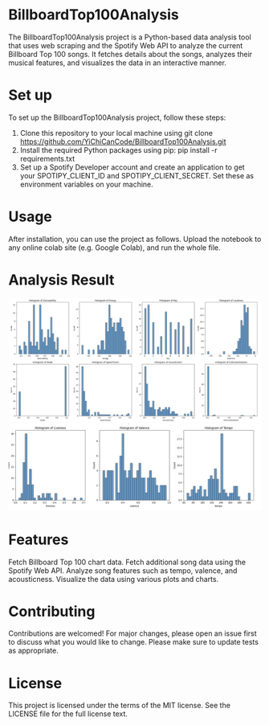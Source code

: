 # BillboardTop100Analysis
The BillboardTop100Analysis project is a Python-based data analysis tool that uses web scraping and the Spotify Web API to analyze the current Billboard Top 100 songs. It fetches details about the songs, analyzes their musical features, and visualizes the data in an interactive manner.

# Set up
To set up the BillboardTop100Analysis project, follow these steps:
1. Clone this repository to your local machine using git clone https://github.com/YiChiCanCode/BillboardTop100Analysis.git
2. Install the required Python packages using pip:
   pip install -r requirements.txt
3. Set up a Spotify Developer account and create an application to get your SPOTIPY_CLIENT_ID and SPOTIPY_CLIENT_SECRET. Set these as environment variables on your machine.

# Usage
After installation, you can use the project as follows. Upload the notebook to any online colab site (e.g. Google Colab), and run the whole file.

# Analysis Result
![Example Image](example1.png)
![Example Image](example2.png)

# Features
Fetch Billboard Top 100 chart data.
Fetch additional song data using the Spotify Web API.
Analyze song features such as tempo, valence, and acousticness.
Visualize the data using various plots and charts.

# Contributing
Contributions are welcomed! For major changes, please open an issue first to discuss what you would like to change. Please make sure to update tests as appropriate.

# License
This project is licensed under the terms of the MIT license. See the LICENSE file for the full license text.


